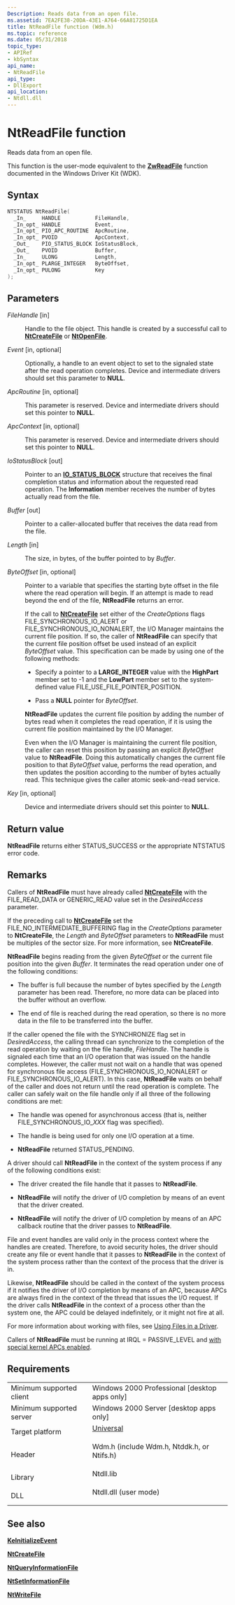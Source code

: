 ```yaml
---
Description: Reads data from an open file.
ms.assetid: 7EA2FE38-20DA-43E1-A764-66A81725D1EA
title: NtReadFile function (Wdm.h)
ms.topic: reference
ms.date: 05/31/2018
topic_type: 
- APIRef
- kbSyntax
api_name: 
- NtReadFile
api_type: 
- DllExport
api_location: 
- Ntdll.dll
---
```


# NtReadFile function

Reads data from an open file.

This function is the user-mode equivalent to the [**ZwReadFile**](https://msdn.microsoft.com/library/Ff567072(v=VS.85).aspx) function documented in the Windows Driver Kit (WDK).

## Syntax


```C++
NTSTATUS NtReadFile(
  _In_     HANDLE           FileHandle,
  _In_opt_ HANDLE           Event,
  _In_opt_ PIO_APC_ROUTINE  ApcRoutine,
  _In_opt_ PVOID            ApcContext,
  _Out_    PIO_STATUS_BLOCK IoStatusBlock,
  _Out_    PVOID            Buffer,
  _In_     ULONG            Length,
  _In_opt_ PLARGE_INTEGER   ByteOffset,
  _In_opt_ PULONG           Key
);
```



## Parameters

<dl> <dt>

*FileHandle* \[in\]
</dt> <dd>

Handle to the file object. This handle is created by a successful call to [**NtCreateFile**](/windows/desktop/api/Winternl/nf-winternl-ntcreatefile) or [**NtOpenFile**](/windows/desktop/api/Winternl/nf-winternl-ntopenfile).

</dd> <dt>

*Event* \[in, optional\]
</dt> <dd>

Optionally, a handle to an event object to set to the signaled state after the read operation completes. Device and intermediate drivers should set this parameter to **NULL**.

</dd> <dt>

*ApcRoutine* \[in, optional\]
</dt> <dd>

This parameter is reserved. Device and intermediate drivers should set this pointer to **NULL**.

</dd> <dt>

*ApcContext* \[in, optional\]
</dt> <dd>

This parameter is reserved. Device and intermediate drivers should set this pointer to **NULL**.

</dd> <dt>

*IoStatusBlock* \[out\]
</dt> <dd>

Pointer to an [**IO\_STATUS\_BLOCK**](https://msdn.microsoft.com/library/Ff550671(v=VS.85).aspx) structure that receives the final completion status and information about the requested read operation. The **Information** member receives the number of bytes actually read from the file.

</dd> <dt>

*Buffer* \[out\]
</dt> <dd>

Pointer to a caller-allocated buffer that receives the data read from the file.

</dd> <dt>

*Length* \[in\]
</dt> <dd>

The size, in bytes, of the buffer pointed to by *Buffer*.

</dd> <dt>

*ByteOffset* \[in, optional\]
</dt> <dd>

Pointer to a variable that specifies the starting byte offset in the file where the read operation will begin. If an attempt is made to read beyond the end of the file, **NtReadFile** returns an error.

If the call to [**NtCreateFile**](/windows/desktop/api/Winternl/nf-winternl-ntcreatefile) set either of the *CreateOptions* flags FILE\_SYNCHRONOUS\_IO\_ALERT or FILE\_SYNCHRONOUS\_IO\_NONALERT, the I/O Manager maintains the current file position. If so, the caller of **NtReadFile** can specify that the current file position offset be used instead of an explicit *ByteOffset* value. This specification can be made by using one of the following methods:

-   Specify a pointer to a **LARGE\_INTEGER** value with the **HighPart** member set to -1 and the **LowPart** member set to the system-defined value FILE\_USE\_FILE\_POINTER\_POSITION.

-   Pass a **NULL** pointer for *ByteOffset*.

**NtReadFile** updates the current file position by adding the number of bytes read when it completes the read operation, if it is using the current file position maintained by the I/O Manager.

Even when the I/O Manager is maintaining the current file position, the caller can reset this position by passing an explicit *ByteOffset* value to **NtReadFile**. Doing this automatically changes the current file position to that *ByteOffset* value, performs the read operation, and then updates the position according to the number of bytes actually read. This technique gives the caller atomic seek-and-read service.

</dd> <dt>

*Key* \[in, optional\]
</dt> <dd>

Device and intermediate drivers should set this pointer to **NULL**.

</dd> </dl>

## Return value

**NtReadFile** returns either STATUS\_SUCCESS or the appropriate NTSTATUS error code.

## Remarks

Callers of **NtReadFile** must have already called [**NtCreateFile**](/windows/desktop/api/Winternl/nf-winternl-ntcreatefile) with the FILE\_READ\_DATA or GENERIC\_READ value set in the *DesiredAccess* parameter.

If the preceding call to [**NtCreateFile**](/windows/desktop/api/Winternl/nf-winternl-ntcreatefile) set the FILE\_NO\_INTERMEDIATE\_BUFFERING flag in the *CreateOptions* parameter to **NtCreateFile**, the *Length* and *ByteOffset* parameters to **NtReadFile** must be multiples of the sector size. For more information, see **NtCreateFile**.

**NtReadFile** begins reading from the given *ByteOffset* or the current file position into the given *Buffer*. It terminates the read operation under one of the following conditions:

-   The buffer is full because the number of bytes specified by the *Length* parameter has been read. Therefore, no more data can be placed into the buffer without an overflow.

-   The end of file is reached during the read operation, so there is no more data in the file to be transferred into the buffer.

If the caller opened the file with the SYNCHRONIZE flag set in *DesiredAccess*, the calling thread can synchronize to the completion of the read operation by waiting on the file handle, *FileHandle*. The handle is signaled each time that an I/O operation that was issued on the handle completes. However, the caller must not wait on a handle that was opened for synchronous file access (FILE\_SYNCHRONOUS\_IO\_NONALERT or FILE\_SYNCHRONOUS\_IO\_ALERT). In this case, **NtReadFile** waits on behalf of the caller and does not return until the read operation is complete. The caller can safely wait on the file handle only if all three of the following conditions are met:

-   The handle was opened for asynchronous access (that is, neither FILE\_SYNCHRONOUS\_IO\_*XXX* flag was specified).

-   The handle is being used for only one I/O operation at a time.

-   **NtReadFile** returned STATUS\_PENDING.

A driver should call **NtReadFile** in the context of the system process if any of the following conditions exist:

-   The driver created the file handle that it passes to **NtReadFile**.

-   **NtReadFile** will notify the driver of I/O completion by means of an event that the driver created.

-   **NtReadFile** will notify the driver of I/O completion by means of an APC callback routine that the driver passes to **NtReadFile**.

File and event handles are valid only in the process context where the handles are created. Therefore, to avoid security holes, the driver should create any file or event handle that it passes to **NtReadFile** in the context of the system process rather than the context of the process that the driver is in.

Likewise, **NtReadFile** should be called in the context of the system process if it notifies the driver of I/O completion by means of an APC, because APCs are always fired in the context of the thread that issues the I/O request. If the driver calls **NtReadFile** in the context of a process other than the system one, the APC could be delayed indefinitely, or it might not fire at all.

For more information about working with files, see [Using Files in a Driver](https://msdn.microsoft.com/library/Ff565384(v=VS.85).aspx).

Callers of **NtReadFile** must be running at IRQL = PASSIVE\_LEVEL and [with special kernel APCs enabled](https://msdn.microsoft.com/library/Ff543219(v=VS.85).aspx).

## Requirements



|                                     |                                                                                                                                         |
|-------------------------------------|-----------------------------------------------------------------------------------------------------------------------------------------|
| Minimum supported client<br/> | Windows 2000 Professional \[desktop apps only\]<br/>                                                                              |
| Minimum supported server<br/> | Windows 2000 Server \[desktop apps only\]<br/>                                                                                    |
| Target platform<br/>          | <dl> <dt>[Universal](https://msdn.microsoft.com/En-US/Library/Windows/Hardware/EB2264A4-BAE8-446B-B9A5-19893936DDCA)</dt> </dl> |
| Header<br/>                   | <dl> <dt>Wdm.h (include Wdm.h, Ntddk.h, or Ntifs.h)</dt> </dl>                   |
| Library<br/>                  | <dl> <dt>Ntdll.lib</dt> </dl>                                                    |
| DLL<br/>                      | <dl> <dt>Ntdll.dll (user mode)</dt> </dl>                                        |



## See also

<dl> <dt>

[**KeInitializeEvent**](https://msdn.microsoft.com/library/Ff552137(v=VS.85).aspx)
</dt> <dt>

[**NtCreateFile**](/windows/desktop/api/Winternl/nf-winternl-ntcreatefile)
</dt> <dt>

[**NtQueryInformationFile**](https://msdn.microsoft.com/library/Ff556646(v=VS.85).aspx)
</dt> <dt>

[**NtSetInformationFile**](https://msdn.microsoft.com/library/Ff557671(v=VS.85).aspx)
</dt> <dt>

[**NtWriteFile**](https://msdn.microsoft.com/library/Ff557714(v=VS.85).aspx)
</dt> </dl>

 

 




